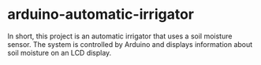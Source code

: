 # arduino-automatic-irrigator
In short, this project is an automatic irrigator that uses a soil moisture sensor. The system is controlled by Arduino and displays information about soil moisture on an LCD display.
